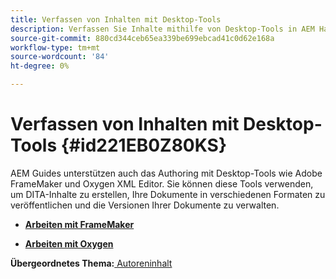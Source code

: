 ```yaml
---
title: Verfassen von Inhalten mit Desktop-Tools
description: Verfassen Sie Inhalte mithilfe von Desktop-Tools in AEM Handbüchern. Erfahren Sie, wie Sie mit dem Adobe FrameMaker- und Oxygen XML-Editor arbeiten, um DITA-Inhalte zu erstellen und zu veröffentlichen.
source-git-commit: 880cd344ceb65ea339be699ebcad41c0d62e168a
workflow-type: tm+mt
source-wordcount: '84'
ht-degree: 0%

---
```


# Verfassen von Inhalten mit Desktop-Tools {#id221EB0Z80KS}

AEM Guides unterstützen auch das Authoring mit Desktop-Tools wie Adobe FrameMaker und Oxygen XML Editor. Sie können diese Tools verwenden, um DITA-Inhalte zu erstellen, Ihre Dokumente in verschiedenen Formaten zu veröffentlichen und die Versionen Ihrer Dokumente zu verwalten.

- **[Arbeiten mit FrameMaker](author-desktop-framemaker.md)**

- **[Arbeiten mit Oxygen](author-desktop-oxygen.md)**


**Übergeordnetes Thema:**[ Autoreninhalt](authoring-content.md)
